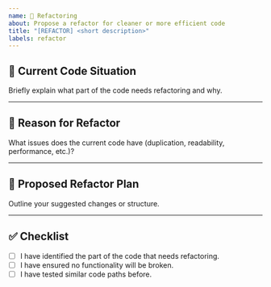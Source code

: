 ```yaml
---
name: 🧰 Refactoring
about: Propose a refactor for cleaner or more efficient code
title: "[REFACTOR] <short description>"
labels: refactor
---
```


## 🧩 Current Code Situation

Briefly explain what part of the code needs refactoring and why.

---

## 🧠 Reason for Refactor

What issues does the current code have (duplication, readability, performance, etc.)?

---

## 🚧 Proposed Refactor Plan

Outline your suggested changes or structure.

---

## ✅ Checklist

- [ ] I have identified the part of the code that needs refactoring.  
- [ ] I have ensured no functionality will be broken.  
- [ ] I have tested similar code paths before.  
